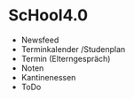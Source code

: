 # ScHool4.0
- Newsfeed
- Terminkalender /Studenplan
- Termin (Elterngespräch)
- Noten
- Kantinenessen
- ToDo
